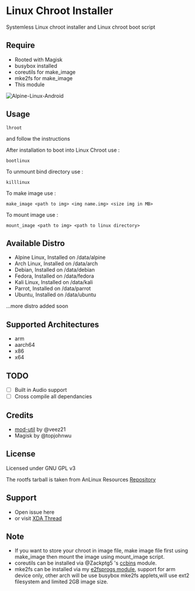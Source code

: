 # Linux Chroot Installer

Systemless Linux chroot installer and Linux chroot boot script

## Require
- Rooted with Magisk
- busybox installed
- coreutils for make_image
- mke2fs for make_image
- This module

![Alpine-Linux-Android](https://i.ibb.co/MhXXQgv/alpine-linux-lhroot.png)

## Usage

``
lhroot
``

and follow the instructions

After installation to boot into Linux Chroot use :

``
bootlinux
``

To unmount bind directory use :

``
killlinux
``

To make image use :

``
make_image <path to img> <img name.img> <size img in MB>
``

To mount image use : 

``
mount_image <path to img> <path to linux directory>
``

## Available Distro
- Alpine Linux, Installed on /data/alpine
- Arch Linux, Installed on /data/arch
- Debian, Installed on /data/debian
- Fedora, Installed on /data/fedora
- Kali Linux, Installed on /data/kali
- Parrot, Installed on /data/parrot
- Ubuntu, Installed on /data/ubuntu

...more distro added soon

## Supported Architectures
- arm
- aarch64
- x86
- x64

## TODO
- [ ] Built in Audio support
- [ ] Cross compile all dependancies

## Credits
- [mod-util](https://github.com/veez21/mod-util) by @veez21
- Magisk by @topjohnwu

## License
Licensed under GNU GPL v3

The rootfs tarball is taken from AnLinux Resources [Repository](https://github.com/EXALAB/Anlinux-Resources)

## Support
- Open issue here
- or visit [XDA Thread](https://forum.xda-developers.com/showthread.php?t=4142803)

## Note
- If you want to store your chroot in image file, make image file first using make_image then mount the image using mount_image script.
- coreutils can be installed via @Zackptg5 's [ccbins](https://github.com/Magisk-Modules-Repo/ccbins) module.
- mke2fs can be installed via my [e2fsprogs module](https://github.com/FerryAr/e2fsprogs-arm), support for arm device only, other arch will be use busybox mke2fs applets,will use ext2 filesystem and limited 2GB image size.
